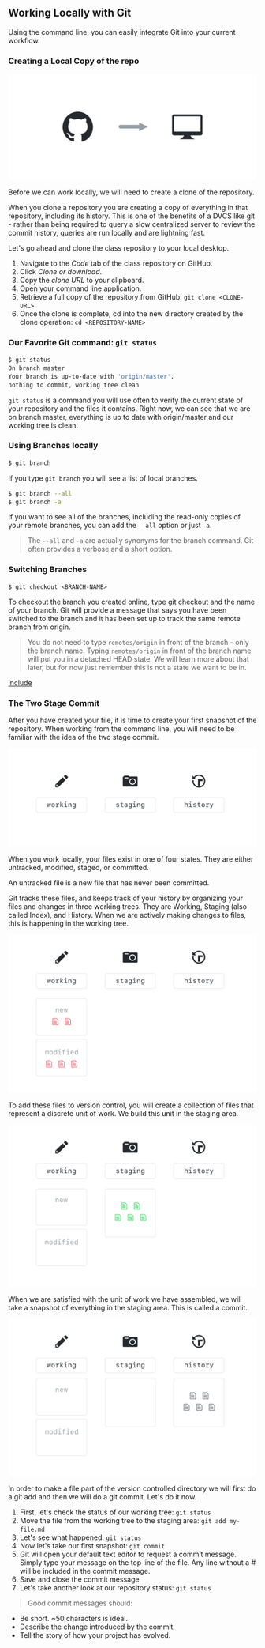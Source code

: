 ## Working Locally with Git

Using the command line, you can easily integrate Git into your current workflow.

### Creating a Local Copy of the repo

![Cloning a repository](./img/clone-diagram.png)

Before we can work locally, we will need to create a clone of the repository.

When you clone a repository you are creating a copy of everything in that repository, including its history. This is one of the benefits of a DVCS like git - rather than being required to query a slow centralized server to review the commit history, queries are run locally and are lightning fast.

Let's go ahead and clone the class repository to your local desktop.

1. Navigate to the *Code* tab of the class repository on GitHub.
1. Click *Clone or download*.
1. Copy the *clone URL* to your clipboard.
1. Open your command line application.
1. Retrieve a full copy of the repository from GitHub: `git clone <CLONE-URL>`
1. Once the clone is complete, cd into the new directory created by the clone operation: `cd <REPOSITORY-NAME>`

### Our Favorite Git command: `git status`

```sh
$ git status
On branch master
Your branch is up-to-date with 'origin/master'.
nothing to commit, working tree clean
```

`git status` is a command you will use often to verify the current state of your repository and the files it contains. Right now, we can see that we are on branch master, everything is up to date with origin/master and our working tree is clean.

### Using Branches locally

```sh
$ git branch
```

If you type `git branch` you will see a list of local branches.

```sh
$ git branch --all
$ git branch -a
```

If you want to see all of the branches, including the read-only copies of your remote branches, you can add the `--all` option or just `-a`.

> The `--all` and `-a` are actually synonyms for the branch command. Git often provides a verbose and a short option.

### Switching Branches

```
$ git checkout <BRANCH-NAME>
```

To checkout the branch you created online, type git checkout and the name of your branch. Git will provide a message that says you have been switched to the branch and it has been set up to track the same remote branch from origin.

> You do not need to type `remotes/origin` in front of the branch - only the branch name. Typing `remotes/origin` in front of the branch name will put you in a detached HEAD state. We will learn more about that later, but for now just remember this is not a state we want to be in.

[include](06a_activity_create_file.md ':include')

### The Two Stage Commit

After you have created your file, it is time to create your first snapshot of the repository. When working from the command line, you will need to be familiar with the idea of the two stage commit.

![The Two Stage Commit - Part 1](./img/two-stage-commit-a.png)

When you work locally, your files exist in one of four states. They are either untracked, modified, staged, or committed.

An untracked file is a new file that has never been committed.

Git tracks these files, and keeps track of your history by organizing your files and changes in three working trees. They are Working, Staging (also called Index), and History. When we are actively making changes to files, this is happening in the working tree.

![The Two Stage Commit - Part 2](./img/two-stage-commit-b.png)

To add these files to version control, you will create a collection of files that represent a discrete unit of work. We build this unit in the staging area.

![The Two Stage Commit - Part 3](./img/two-stage-commit-c.png)

When we are satisfied with the unit of work we have assembled, we will take a snapshot of everything in the staging area. This is called a commit.

![The Two Stage Commit - Part 4](./img/two-stage-commit-d.png)

In order to make a file part of the version controlled directory we will first do a git add and then we will do a git commit. Let's do it now.

1. First, let's check the status of our working tree: `git status`
1. Move the file from the working tree to the staging area: `git add my-file.md`
1. Let's see what happened: `git status`
1. Now let's take our first snapshot: `git commit`
1. Git will open your default text editor to request a commit message. Simply type your message on the top line of the file. Any line without a # will be included in the commit message.
1. Save and close the commit message
1. Let's take another look at our repository status: `git status`

> Good commit messages should:
- Be short. ~50 characters is ideal.
- Describe the change introduced by the commit.
- Tell the story of how your project has evolved.
